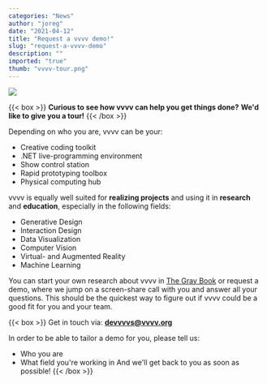 ```yaml
---
categories: "News"
author: "joreg"
date: "2021-04-12"
title: "Request a vvvv demo!"
slug: "request-a-vvvv-demo"
description: ""
imported: "true"
thumb: "vvvv-tour.png"
---
```



![](vvvv-tour.png) 

{{< box >}}
**Curious to see how vvvv can help you get things done?**
**We'd like to give you a tour!**{{< /box >}}

Depending on who you are, vvvv can be your:
* Creative coding toolkit
* .NET live-programming environment
* Show control station
* Rapid prototyping toolbox
* Physical computing hub

vvvv is equally well suited for **realizing projects** and using it in **research** and **education**, especially in the following fields:
* Generative Design
* Interaction Design
* Data Visualization
* Computer Vision
* Virtual- and Augmented Reality
* Machine Learning

You can start your own research about vvvv in [The Gray Book](https://thegraybook.vvvv.org/) or request a demo, where we jump on a screen-share call with you and answer all your questions. This should be the quickest way to figure out if vvvv could be a good fit for you and your team.

{{< box >}}
Get in touch via: **[devvvvs@vvvv.org](mailto:devvvvs@vvvv.org?subject=vvvv%20demo)**

In order to be able to tailor a demo for you, please tell us:
- Who you are
- What field you're working in
And we'll get back to you as soon as possible!{{< /box >}}
